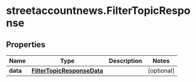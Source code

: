 # streetaccountnews.FilterTopicResponse

## Properties

Name | Type | Description | Notes
------------ | ------------- | ------------- | -------------
**data** | [**FilterTopicResponseData**](FilterTopicResponseData.md) |  | [optional] 


